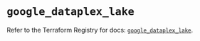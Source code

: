 # `google_dataplex_lake`

Refer to the Terraform Registry for docs: [`google_dataplex_lake`](https://registry.terraform.io/providers/hashicorp/google/5.43.1/docs/resources/dataplex_lake).
